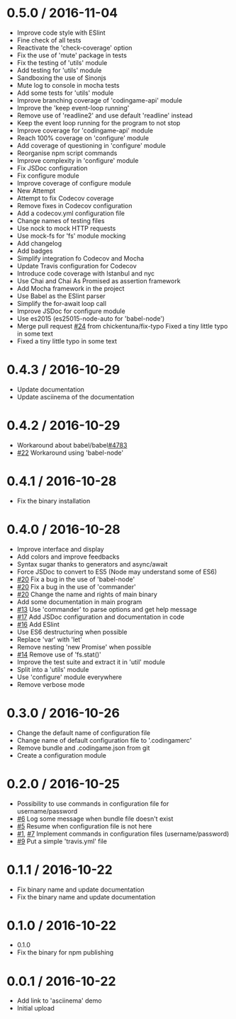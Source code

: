 0.5.0 / 2016-11-04
==================

  * Improve code style with ESlint
  * Fine check of all tests
  * Reactivate the 'check-coverage' option
  * Fix the use of 'mute' package in tests
  * Fix the testing of 'utils' module
  * Add testing for 'utils' module
  * Sandboxing the use of Sinonjs
  * Mute log to console in mocha tests
  * Add some tests for 'utils' module
  * Improve branching coverage of 'codingame-api' module
  * Improve the 'keep event-loop running'
  * Remove use of 'readline2' and use default 'readline' instead
  * Keep the event loop running for the program to not stop
  * Improve coverage for 'codingame-api' module
  * Reach 100% coverage on 'configure' module
  * Add coverage of questioning in 'configure' module
  * Reorganise npm script commands
  * Improve complexity in 'configure' module
  * Fix JSDoc configuration
  * Fix configure module
  * Improve coverage of configure module
  * New Attempt
  * Attempt to fix Codecov coverage
  * Remove fixes in Codecov configuration
  * Add a codecov.yml configuration file
  * Change names of testing files
  * Use nock to mock HTTP requests
  * Use mock-fs for 'fs' module mocking
  * Add changelog
  * Add badges
  * Simplify integration fo Codecov and Mocha
  * Update Travis configuration for Codecov
  * Introduce code coverage with Istanbul and nyc
  * Use Chai and Chai As Promised as assertion framework
  * Add Mocha framework in the project
  * Use Babel as the ESlint parser
  * Simplify the for-await loop call
  * Improve JSDoc for configure module
  * Use es2015 (es25015-node-auto for 'babel-node')
  * Merge pull request [#24](https://github.com/woshilapin/codingame-connector/issues/24) from chickentuna/fix-typo
    Fixed a tiny little typo in some text
  * Fixed a tiny little typo in some text

0.4.3 / 2016-10-29
==================

  * Update documentation
  * Update asciinema of the documentation

0.4.2 / 2016-10-29
==================

  * Workaround about babel/babel[#4783](https://github.com/woshilapin/codingame-connector/issues/4783)
  * [#22](https://github.com/woshilapin/codingame-connector/issues/22) Workaround using 'babel-node'

0.4.1 / 2016-10-28
==================

  * Fix the binary installation

0.4.0 / 2016-10-28
==================

  * Improve interface and display
  * Add colors and improve feedbacks
  * Syntax sugar thanks to generators and async/await
  * Force JSDoc to convert to ES5 (Node may understand some of ES6)
  * [#20](https://github.com/woshilapin/codingame-connector/issues/20) Fix a bug in the use of 'babel-node'
  * [#20](https://github.com/woshilapin/codingame-connector/issues/20) Fix a bug in the use of 'commander'
  * [#20](https://github.com/woshilapin/codingame-connector/issues/20) Change the name and rights of main binary
  * Add some documentation in main program
  * [#13](https://github.com/woshilapin/codingame-connector/issues/13) Use 'commander' to parse options and get help message
  * [#17](https://github.com/woshilapin/codingame-connector/issues/17) Add JSDoc configuration and documentation in code
  * [#16](https://github.com/woshilapin/codingame-connector/issues/16) Add ESlint
  * Use ES6 destructuring when possible
  * Replace 'var' with 'let'
  * Remove nesting 'new Promise' when possible
  * [#14](https://github.com/woshilapin/codingame-connector/issues/14) Remove use of 'fs.stat()'
  * Improve the test suite and extract it in 'util' module
  * Split into a 'utils' module
  * Use 'configure' module everywhere
  * Remove verbose mode

0.3.0 / 2016-10-26
==================

  * Change the default name of configuration file
  * Change name of default configuration file to '.codingamerc'
  * Remove bundle and .codingame.json from git
  * Create a configuration module

0.2.0 / 2016-10-25
==================

  * Possibility to use commands in configuration file for username/password
  * [#6](https://github.com/woshilapin/codingame-connector/issues/6) Log some message when bundle file doesn't exist
  * [#5](https://github.com/woshilapin/codingame-connector/issues/5) Resume when configuration file is not here
  * [#1](https://github.com/woshilapin/codingame-connector/issues/1), [#7](https://github.com/woshilapin/codingame-connector/issues/7) Implement commands in configuration files (username/password)
  * [#9](https://github.com/woshilapin/codingame-connector/issues/9) Put a simple 'travis.yml' file

0.1.1 / 2016-10-22
==================

  * Fix binary name and update documentation
  * Fix the binary name and update documentation

0.1.0 / 2016-10-22
==================

  * 0.1.0
  * Fix the binary for npm publishing

0.0.1 / 2016-10-22
==================

  * Add link to 'asciinema' demo
  * Initial upload
